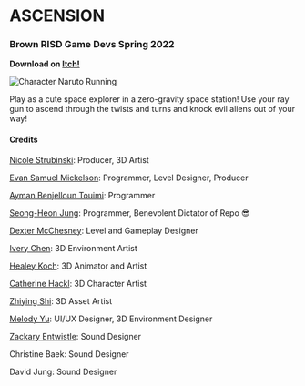# ASCENSION
### Brown RISD Game Devs Spring 2022
**Download on [Itch!](https://https://brownrisdgames.itch.io/ascension)**

![Character Naruto Running](https://user-images.githubusercontent.com/85617794/167302945-d3bba184-d4c6-4706-a675-c1b06a002175.gif)

Play as a cute space explorer in a zero-gravity space station! Use your ray gun to ascend through the twists and turns and knock evil aliens out of your way!

#### Credits

[Nicole Strubinski](https://nicolestrubinski.cargo.site/): Producer, 3D Artist

[Evan Samuel Mickelson](http://heurlecticstudios.com/): Programmer, Level Designer, Producer

[Ayman Benjelloun Touimi](https://ayma-n.io/): Programmer

[Seong-Heon Jung](https://www.linkedin.com/in/seong-heon-jung/): Programmer, Benevolent Dictator of Repo 😎

[Dexter McChesney](https://dexmakesgames.itch.io/): Level and Gameplay Designer

[Ivery Chen](https://iverychen.com/): 3D Environment Artist

[Healey Koch](https://www.instagram.com/legit_potato/): 3D Animator and Artist

[Catherine Hackl](https://www.instagram.com/catherinehac/): 3D Character Artist

[Zhiying Shi](https://zyshi.cargo.site/): 3D Asset Artist

[Melody Yu](https://www.linkedin.com/in/melody-yu-434224202/): UI/UX Designer, 3D Environment Designer

[Zackary Entwistle](https://zentwisty.github.io/): Sound Designer

Christine Baek: Sound Designer

David Jung: Sound Designer
